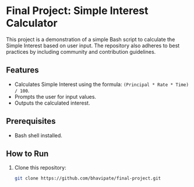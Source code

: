 # Final Project: Simple Interest Calculator

This project is a demonstration of a simple Bash script to calculate the Simple Interest based on user input. The repository also adheres to best practices by including community and contribution guidelines.

## Features
- Calculates Simple Interest using the formula: `(Principal * Rate * Time) / 100`.
- Prompts the user for input values.
- Outputs the calculated interest.

## Prerequisites
- Bash shell installed.

## How to Run
1. Clone this repository:
   ```bash
   git clone https://github.com/bhavipate/final-project.git
